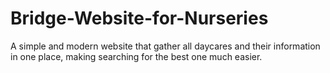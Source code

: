 # Bridge-Website-for-Nurseries
A simple and modern website that gather all daycares and their information in one place, making searching for the best one much easier.
